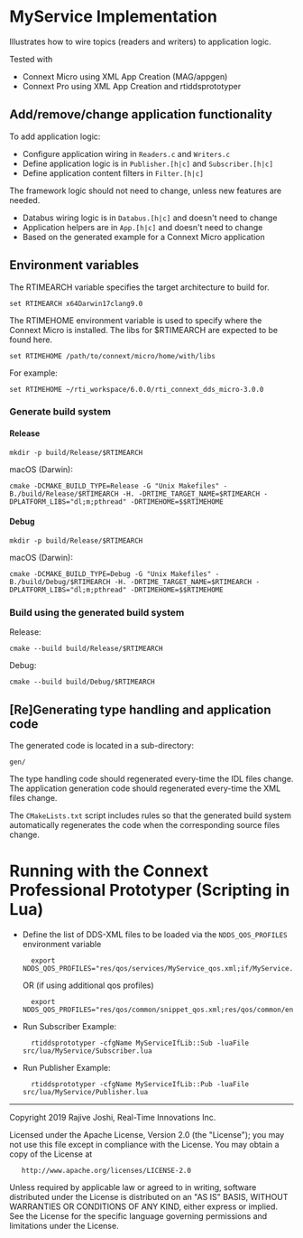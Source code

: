 # MyService Implementation

Illustrates how to wire topics (readers and writers) to application logic.

Tested with 
- Connext Micro using XML App Creation (MAG/appgen)
- Connext Pro using XML App Creation and rtiddsprototyper

## Add/remove/change application functionality

To add application logic:
- Configure application wiring in `Readers.c` and `Writers.c`
- Define application logic is in `Publisher.[h|c]` and `Subscriber.[h|c]`
- Define application content filters in `Filter.[h|c]`

The framework logic should not need to change, unless new features are needed.
- Databus wiring logic is in `Databus.[h|c]` and doesn't need to change
- Application helpers are in `App.[h|c]` and doesn't need to change
- Based on the generated example for a Connext Micro application


## Environment variables

The RTIMEARCH variable specifies the target architecture to build for.

    set RTIMEARCH x64Darwin17clang9.0

The RTIMEHOME environment variable is used to specify where the Connext Micro 
is installed. The libs for $RTIMEARCH are expected to be found here.
    
    set RTIMEHOME /path/to/connext/micro/home/with/libs

For example:

    set RTIMEHOME ~/rti_workspace/6.0.0/rti_connext_dds_micro-3.0.0


### Generate build system

#### Release

    mkdir -p build/Release/$RTIMEARCH

macOS (Darwin):
    
    cmake -DCMAKE_BUILD_TYPE=Release -G "Unix Makefiles" -B./build/Release/$RTIMEARCH -H. -DRTIME_TARGET_NAME=$RTIMEARCH -DPLATFORM_LIBS="dl;m;pthread" -DRTIMEHOME=$$RTIMEHOME 

#### Debug

    mkdir -p build/Release/$RTIMEARCH

macOS (Darwin):
    
    cmake -DCMAKE_BUILD_TYPE=Debug -G "Unix Makefiles" -B./build/Debug/$RTIMEARCH -H. -DRTIME_TARGET_NAME=$RTIMEARCH -DPLATFORM_LIBS="dl;m;pthread" -DRTIMEHOME=$$RTIMEHOME 


### Build using the generated build system

Release:
    
    cmake --build build/Release/$RTIMEARCH

Debug:
    
    cmake --build build/Debug/$RTIMEARCH
    

## [Re]Generating type handling and application code

The generated code is located in a sub-directory: 

    gen/

The type handling code should regenerated every-time the IDL files change.
The application generation code should regenerated every-time the XML files 
change.

The `CMakeLists.txt` script includes rules so that the generated build system 
automatically regenerates the code when the corresponding source files change.



# Running with the Connext Professional Prototyper (Scripting in Lua)

- Define the list of DDS-XML files to be loaded via the `NDDS_QOS_PROFILES` 
  environment variable  
  
        export NDDS_QOS_PROFILES="res/qos/services/MyService_qos.xml;if/MyService.xml"
 
   OR (if using additional qos profiles)
   
        export NDDS_QOS_PROFILES="res/qos/common/snippet_qos.xml;res/qos/common/endpoint_qos.xml;res/qos/common/MyCommon_qos.xml;res/qos/services/MyService_qos.xml;if/MyService.xml"
        
- Run Subscriber Example:

        rtiddsprototyper -cfgName MyServiceIfLib::Sub -luaFile src/lua/MyService/Subscriber.lua
 
- Run Publisher Example:

        rtiddsprototyper -cfgName MyServiceIfLib::Pub -luaFile src/lua/MyService/Publisher.lua
        

---

   Copyright 2019 Rajive Joshi, Real-Time Innovations Inc.

   Licensed under the Apache License, Version 2.0 (the "License");
   you may not use this file except in compliance with the License.
   You may obtain a copy of the License at

       http://www.apache.org/licenses/LICENSE-2.0

   Unless required by applicable law or agreed to in writing, software
   distributed under the License is distributed on an "AS IS" BASIS,
   WITHOUT WARRANTIES OR CONDITIONS OF ANY KIND, either express or implied.
   See the License for the specific language governing permissions and
   limitations under the License.